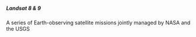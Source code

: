 ##### **Landsat 8 & 9**

A series of Earth-observing satellite missions jointly managed by NASA and the USGS